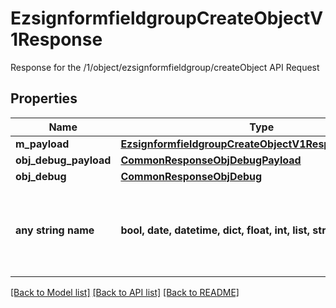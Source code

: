 # EzsignformfieldgroupCreateObjectV1Response

Response for the /1/object/ezsignformfieldgroup/createObject API Request

## Properties
Name | Type | Description | Notes
------------ | ------------- | ------------- | -------------
**m_payload** | [**EzsignformfieldgroupCreateObjectV1ResponseMPayload**](EzsignformfieldgroupCreateObjectV1ResponseMPayload.md) |  | 
**obj_debug_payload** | [**CommonResponseObjDebugPayload**](CommonResponseObjDebugPayload.md) |  | [optional] 
**obj_debug** | [**CommonResponseObjDebug**](CommonResponseObjDebug.md) |  | [optional] 
**any string name** | **bool, date, datetime, dict, float, int, list, str, none_type** | any string name can be used but the value must be the correct type | [optional]

[[Back to Model list]](../README.md#documentation-for-models) [[Back to API list]](../README.md#documentation-for-api-endpoints) [[Back to README]](../README.md)


